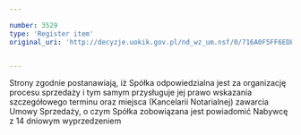 ```yaml
---

number: 3529
type: 'Register item'
original_uri: 'http://decyzje.uokik.gov.pl/nd_wz_um.nsf/0/716A0F5FF6EDE2E7C1257A5200406E80?OpenDocument'


---
```


Strony zgodnie postanawiają, iż Spółka odpowiedzialna jest za organizację procesu sprzedaży i tym samym przysługuje jej prawo wskazania szczegółowego terminu oraz miejsca (Kancelarii Notarialnej) zawarcia Umowy Sprzedaży, o czym Spółka zobowiązana jest powiadomić Nabywcę z 14 dniowym wyprzedzeniem

